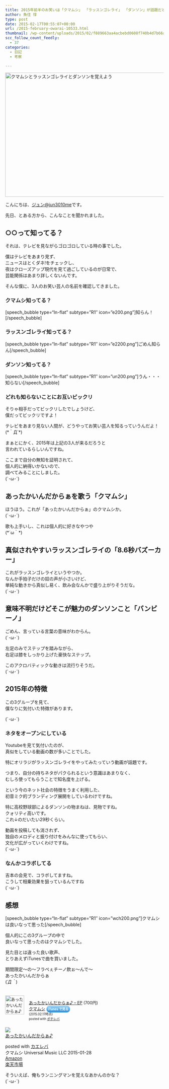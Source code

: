 ```yaml
---
title: 2015年前半のお笑いは「クマムシ」 「ラッスンゴレライ」 「ダンソン」が話題だと教えてもらった
author: 魚住 惇
type: post
date: 2015-02-17T00:55:07+00:00
url: /2015-february-owarai-10533.html
thumbnail: /wp-content/uploads/2015/02/f889663aa4acbebd0608f740b4d7b66a.jpg
scc_follow_count_feedly:
  - 37
categories:
  - 日記
  - 考察

---
```

<img decoding="async" loading="lazy" src="/wp-content/uploads/2015/02/f889663aa4acbebd0608f740b4d7b66a.jpg" alt="クマムシとラッスンゴレライとダンソンを覚えよう" title="ウインクとチェック.jpg" border="0" width="600" height="395" /><!--more-->

こんにちは、[ジュン@jun3010me][1]です。

先日、とある方から、こんなことを聞かれました。

## ○○って知ってる？

それは、テレビを見ながらゴロゴロしている時の事でした。

僕はテレビをあまり見ず、  
ニュースはとくダネ!をチェックし、  
夜はクローズアップ現代を見て過ごしているのが日常で、  
芸能関係はあまり詳しくないんです。

そんな僕に、3人のお笑い芸人の名前を確認してきました。

### クマムシ知ってる？

[speech\_bubble type=“In-flat&#8221; subtype=&#8221;R1&#8243; icon=&#8221;e200.png&#8221;]知らん！[/speech\_bubble]

### ラッスンゴレライ知ってる？

[speech\_bubble type=“In-flat&#8221; subtype=&#8221;R1&#8243; icon=&#8221;e2200.png&#8221;]ごめん知らん[/speech\_bubble]

### ダンソン知ってる？

[speech\_bubble type=“In-flat&#8221; subtype=&#8221;R1&#8243; icon=&#8221;un200.png&#8221;]うん・・・知らない[/speech\_bubble]  


### どれも知らないことにお互いビックリ

そりゃ相手だってビックリしたでしょうけど、  
僕だってビックリですよ！

テレビをあまり見ない人間が、どうやってお笑い芸人を知るっていうんだよ！  
(\*｀Д´\*)

まぁとにかく、2015年は上記の3人が来るだろうと  
言われているらしいんですね。

ここまで自分の無知を証明されて、  
個人的に納得いかないので、  
調べてみることにしました。  
(\`･ω･´)

## あったかいんだからぁを歌う「クマムシ」

<div class="video-container">
</div>

ほうほう。これが「あったかいんだからぁ」のクマムシか。  
(\`･ω･´)

歌も上手いし、これは個人的に好きなやつや  
(\*´ω｀\*)

## 真似されやすいラッスンゴレライの「8.6秒バズーカー」

<div class="video-container">
</div>

これがラッスンゴレライというやつか。  
<span class="futoaka">なんか手拍子だけの奴の声が小さいけど</span>、  
単純な動きから真似し易く、飲み会なんかで盛り上がりそうだな。  
(\`･ω･´)

## 意味不明だけどそこが魅力のダンソンこと「バンビーノ」

<div class="video-container">
</div>

ごめん、言っている言葉の意味がわからん。  
(´･ω･\`)

左足のみでステップを踏みながら、  
右足は膝をしっかり上げた豪快なステップ。

このアクロバティックな動きは流行りそうだ。  
(\`･ω･´)

## 2015年の特徴

この3グループを見て、  
僕なりに気付いた特徴があります。

(\`･ω･´)

### ネタをオープンにしている

Youtubeを見て気付いたのが、  
<span class="b">真似をしている動画の数が多いこと</span>でした。

特にオリラジがラッスンゴレライをやってみたっていう動画が話題です。

<div class="video-container">
</div>

つまり、自分の持ちネタがパクられるという意識はあまりなく、  
むしろ使ってもらうことで知名度を上げる。

という今のネット社会の特徴をうまく利用した、  
初音ミク的ブランディング展開をしているわけですね。

特に高校野球部によるダンソンの物まねは、見物ですね。  
クォリティ高いです。  
これ↓のだいたい29秒くらい。

<div class="video-container">
</div>

動画を投稿しても消されず、  
独自のメロディと振り付けをみんなに使ってもらい、  
文化が広がっていくわけですね。  
(\`･ω･´)

### なんかコラボしてる

<div class="video-container">
</div>

吉本の会見で、コラボしてますね。  
こうして相乗効果を狙っているんですね  
(\`･ω･´)

## 感想

[speech\_bubble type=“In-flat&#8221; subtype=&#8221;R1&#8243; icon=&#8221;wch200.png&#8221;]クマムシは良いなって思った[/speech\_bubble]

個人的にこの3グループの中で  
良いなって思ったのはクマムシでした。

見た目とは違った良い歌声、  
とりあえずiTunesで曲を買いました。

期間限定〜の〜フラペぇチーノ飲ぉ〜んで〜  
<span class="ll">あったかいんだからぁ<br /> (*´Д｀*)</span>  


<div class="pochireba" style="text-align:left;font-size:small;padding:20px 0;/zoom: 1;overflow: hidden;">
  <a href="https://itunes.apple.com/jp/album/attakaindakaraa-ep/id955374032?uo=4&#038;at=11l7gE" target="_blank" ><img decoding="async" loading="lazy" src="http://a1.mzstatic.com/us/r30/Music3/v4/aa/05/c8/aa05c89e-f203-88ca-ceed-9324f57b1488/14UMGIM63121.60x60-50.jpg" alt="あったかいんだからぁ♪ - EP" width="60" height="60" style="float:left;margin:0 15px 0 0;width:60px;height:60px;" class="pochi_img" /></a></p> 
  
  <div class="pochi_info" style="text-align:left;/zoom: 1;overflow: hidden;">
    <div class="pochi_name">
      <a href="https://itunes.apple.com/jp/album/attakaindakaraa-ep/id955374032?uo=4&#038;at=11l7gE" target="_blank" >あったかいんだからぁ♪ &#8211; EP</a>&nbsp;(700円)
    </div>
    <div class="pochi_seller">
      <a href="https://itunes.apple.com/jp/artist/kumamushi/id955374033?uo=4&#038;at=11l7gE" target="_blank" >クマムシ</a>&nbsp;<a href="https://itunes.apple.com/jp/album/attakaindakaraa-ep/id955374032?uo=4&#038;at=11l7gE" target="_blank" style="width:100px;color:#ffffff;background:#298CDA;font-size:10px;font-weight:bold;text-align:center;display:inline;text-decoration:none;border:0px;padding:5px;border-radius:10px;background:-moz-linear-gradient(rgba(85,182,237,0.5), rgba(41,140,218,1));background:-webkit-gradient(linear, 100% 0%, 100% 100%, from(rgba(85,182,237,0.5)), to(rgba(41,140,218,1)));white-space: nowrap;">iTunes で見る</a>
    </div>
    <div class="pochi_time" style="font-size:x-small;display:inline;">
      (2015.02.17時点)
    </div>
    <div class="pochi_post" style="font-size:x-small;">
      posted with <a href="http://pochireba.com" rel="nofollow" target="_blank">ポチレバ</a>
    </div>
  </div>
  <div class="booklink-footer" style="clear: left">
  </div>
</div>

<div class="kaerebalink-box">
  <div class="kaerebalink-image">
    <a href="http://www.amazon.co.jp/exec/obidos/ASIN/B00RTW5SNG/jn050191-22/ref=nosim/" rel="nofollow" target="_blank"><img decoding="async" src="http://ecx.images-amazon.com/images/I/61GavZNrRAL._SL160_.jpg" style="border: none;" /></a>
  </div>
  <div class="kaerebalink-info">
    <div class="kaerebalink-name">
      <a href="http://www.amazon.co.jp/exec/obidos/ASIN/B00RTW5SNG/jn050191-22/ref=nosim/" rel="nofollow" target="_blank">あったかいんだからぁ♪</a></p>
      <div class="kaerebalink-powered-date">
        posted with <a href="http://kaereba.com" rel="nofollow" target="_blank">カエレバ</a>
      </div>
    </div>
    <div class="kaerebalink-detail">
      クマムシ Universal Music LLC 2015-01-28
    </div>
    <div class="kaerebalink-link1">
      <div class="shoplinkamazon">
        <a href="http://www.amazon.co.jp/gp/search?keywords=%82%A0%82%C1%82%BD%82%A9%82%A2%82%F1%82%BE%82%A9%82%E7%82%9F%81%F4&#038;__mk_ja_JP=%83J%83%5E%83J%83i&#038;tag=jn050191-22" rel="nofollow" target="_blank" title="アマゾン" >Amazon</a>
      </div>
      <div class="shoplinkrakuten">
        <a href="http://hb.afl.rakuten.co.jp/hgc/10ef1d94.c90f9829.10ef1d95.53606a39/?pc=http%3A%2F%2Fsearch.rakuten.co.jp%2Fsearch%2Fmall%2F%25E3%2581%2582%25E3%2581%25A3%25E3%2581%259F%25E3%2581%258B%25E3%2581%2584%25E3%2582%2593%25E3%2581%25A0%25E3%2581%258B%25E3%2582%2589%25E3%2581%2581%25E2%2599%25AA%2F-%2Ff.1-p.1-s.1-sf.0-st.A-v.2%3Fx%3D0%26scid%3Daf_ich_link_urltxt%26m%3Dhttp%3A%2F%2Fm.rakuten.co.jp%2F" rel="nofollow" target="_blank" title="楽天市場" >楽天市場</a>
      </div>
    </div>
  </div>
  <div class="booklink-footer" style="clear: left">
  </div>
</div>

そういえば、俺もランニングマンを覚えなあかんのかな？  
(´･ω･\`)

 [1]: https://twitter.com/jun3010me
